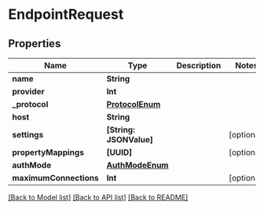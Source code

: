 # EndpointRequest

## Properties
Name | Type | Description | Notes
------------ | ------------- | ------------- | -------------
**name** | **String** |  | 
**provider** | **Int** |  | 
**_protocol** | [**ProtocolEnum**](ProtocolEnum.md) |  | 
**host** | **String** |  | 
**settings** | **[String: JSONValue]** |  | [optional] 
**propertyMappings** | **[UUID]** |  | [optional] 
**authMode** | [**AuthModeEnum**](AuthModeEnum.md) |  | 
**maximumConnections** | **Int** |  | [optional] 

[[Back to Model list]](../README.md#documentation-for-models) [[Back to API list]](../README.md#documentation-for-api-endpoints) [[Back to README]](../README.md)


